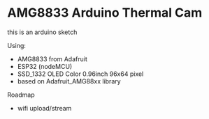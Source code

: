 # AMG8833 Arduino Thermal Cam
this is an arduino sketch 


Using:
- AMG8833 from Adafruit
- ESP32 (nodeMCU)
- SSD_1332 OLED Color 0.96inch 96x64 pixel
- based on Adafruit_AMG88xx library

Roadmap
- wifi upload/stream

